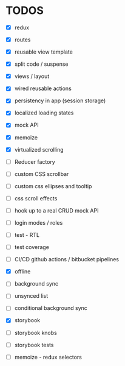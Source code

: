 # TODOS

- [x] redux
- [x] routes
- [x] reusable view template
- [x] split code / suspense
- [x] views / layout
- [x] wired reusable actions 
- [x] persistency in app  (session storage) 
- [x] localized loading states 
- [x] mock API
- [x] memoize
- [x] virtualized scrolling
- [ ] Reducer factory
- [ ] custom CSS scrollbar
- [ ] custom css ellipses and tooltip 
- [ ] css scroll effects
- [ ] hook up to a real CRUD mock API
- [ ] login modes / roles
- [ ] test - RTL
- [ ] test coverage
- [ ] CI/CD github actions / bitbucket pipelines
- [x] offline
- [ ] background sync
- [ ] unsynced list
- [ ] conditional background sync
- [x] storybook
- [ ] storybook knobs
- [ ] storybook tests
- [ ] memoize - redux selectors



